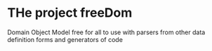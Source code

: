 THe project freeDom
=======

Domain Object Model free for all to use with parsers from other data definition forms and generators of code
